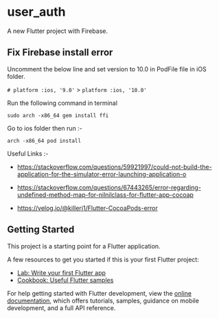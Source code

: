 # user_auth

A new Flutter project with Firebase.

## Fix Firebase install error

Uncomment the below line and set version to 10.0 in PodFile file in iOS folder.

`# platform :ios, '9.0'` > `platform :ios, '10.0'`

Run the following command in terminal

`sudo arch -x86_64 gem install ffi`

Go to ios folder then run :-

`arch -x86_64 pod install`

Useful Links :-

- https://stackoverflow.com/questions/59921997/could-not-build-the-application-for-the-simulator-error-launching-application-o

- https://stackoverflow.com/questions/67443265/error-regarding-undefined-method-map-for-nilnilclass-for-flutter-app-cocoap

- https://velog.io/@killerj1/Flutter-CocoaPods-error

## Getting Started

This project is a starting point for a Flutter application.

A few resources to get you started if this is your first Flutter project:

- [Lab: Write your first Flutter app](https://docs.flutter.dev/get-started/codelab)
- [Cookbook: Useful Flutter samples](https://docs.flutter.dev/cookbook)

For help getting started with Flutter development, view the
[online documentation](https://docs.flutter.dev/), which offers tutorials,
samples, guidance on mobile development, and a full API reference.
